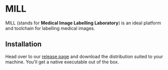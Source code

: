 # MILL

MILL (stands for **Medical Image Labelling Laboratory**) is an ideal platform and toolchain for labelling medical images.

## Installation

Head over to our [release page](https://github.com/dhucst/MILL/releases) and download the distribution suited to your machine. You'll get a native executable out of the box.
